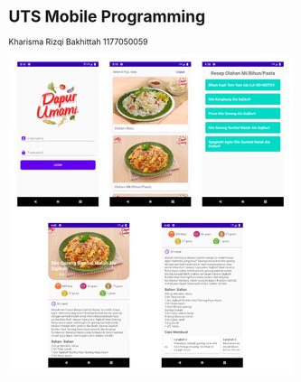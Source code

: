 # UTS Mobile Programming

Kharisma Rizqi Bakhittah
1177050059

![App overview](https://github.com/kharismarizqii/resep-resep-an/blob/main/Screenshot_1606320988.png?raw=true)
